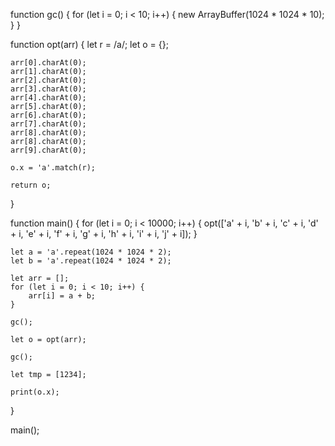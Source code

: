 
function gc() {
    for (let i = 0; i < 10; i++) {
        new ArrayBuffer(1024 * 1024 * 10);
    }
}

function opt(arr) {
    let r = /a/;
    let o = {};

    arr[0].charAt(0);
    arr[1].charAt(0);
    arr[2].charAt(0);
    arr[3].charAt(0);
    arr[4].charAt(0);
    arr[5].charAt(0);
    arr[6].charAt(0);
    arr[7].charAt(0);
    arr[8].charAt(0);
    arr[8].charAt(0);
    arr[9].charAt(0);

    o.x = 'a'.match(r);

    return o;
}

function main() {
    for (let i = 0; i < 10000; i++) {
        opt(['a' + i, 'b' + i, 'c' + i, 'd' + i, 'e' + i, 'f' + i, 'g' + i, 'h' + i, 'i' + i, 'j' + i]);
    }

    let a = 'a'.repeat(1024 * 1024 * 2);
    let b = 'a'.repeat(1024 * 1024 * 2);

    let arr = [];
    for (let i = 0; i < 10; i++) {
        arr[i] = a + b;
    }

    gc();

    let o = opt(arr);

    gc();

    let tmp = [1234];

    print(o.x);  
}

main();

